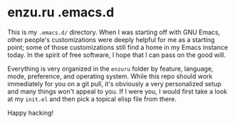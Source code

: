 # enzu.ru .emacs.d

This is my `.emacs.d/` directory. When I was starting off with GNU Emacs, other people's customizations were deeply helpful for me as a starting point; some of those customizations still find a home in my Emacs instance today. In the spirit of free software, I hope that I can pass on the good will.

Everything is very organized in the `enzuru` folder by feature, language, mode, preference, and operating system. While this repo should work immediately for you on a git pull, it's obviously a very personalized setup and many things won't appeal to you. If I were you, I would first take a look at my `init.el` and then pick a topical elisp file from there.

Happy hacking!
